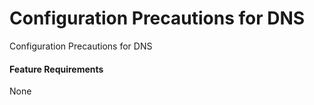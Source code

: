 Configuration Precautions for DNS
=================================

Configuration Precautions for DNS

#### Feature Requirements

None